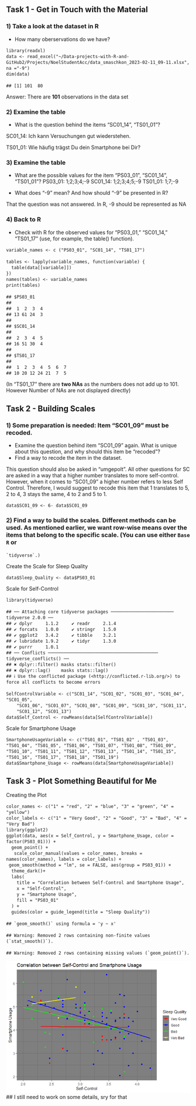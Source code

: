 ## Task 1 - Get in Touch with the Material

### 1) Take a look at the dataset in R

-   How many oberservations do we have?

<!-- -->

    library(readxl)
    data <- read_excel("~/Data-projects-with-R-and-GitHub2/Projects/NoelStudentAcc/data_smaschkon_2023-02-11_09-11.xlsx", na ="-9")
    dim(data)

    ## [1] 101  80

Answer: There are **101** observations in the data set

### 2) Examine the table

-   What is the question behind the items “SC01\_14”, “TS01\_01”?

SC01\_14: Ich kann Versuchungen gut wiederstehen.

TS01\_01: Wie häufig trägst Du dein Smartphone bei Dir?

### 3) Examine the table

-   What are the possible values for the item “PS03\_01”, “SC01\_14”,
    “TS01\_01”? PS03\_01: 1;2;3;4;-9 SC01\_14: 1;2;3;4;5;-9 TS01\_01:
    1;7;-9

-   What does “-9” mean? And how should “-9” be presented in R?

That the question was not answered. In R, -9 should be represented as NA

### 4) Back to R

-   Check with R for the observed values for “PS03\_01,” “SC01\_14,”
    “TS01\_17” (use, for example, the table() function).

<!-- -->

    variable_names <- c ("PS03_01", "SC01_14", "TS01_17")
      
    tables <- lapply(variable_names, function(variable) {
      table(data[[variable]])
    })
    names(tables) <- variable_names
    print(tables)

    ## $PS03_01
    ## 
    ##  1  2  3  4 
    ## 13 61 24  3 
    ## 
    ## $SC01_14
    ## 
    ##  2  3  4  5 
    ## 16 51 30  4 
    ## 
    ## $TS01_17
    ## 
    ##  1  2  3  4  5  6  7 
    ## 10 20 12 24 21  7  5

(In “TS01\_17” there are **two NAs** as the numbers does not add up to
101. However Number of NAs are not displayed directly)

## Task 2 - Building Scales

### 1) Some preparation is needed: Item “SC01\_09” must be recoded.

-   Examine the question behind item “SC01\_09” again. What is unique
    about this question, and why should this item be “recoded”?
-   Find a way to recode the item in the dataset.

This question should also be asked in “umgepolt”. All other questions
for SC are asked in a way that a higher number translates to more
self-control. However, when it comes to “SC01\_09” a higher number
refers to less Self Control. Therefore, I would suggest to recode this
item that 1 translates to 5, 2 to 4, 3 stays the same, 4 to 2 and 5 to
1.

    data$SC01_09 <- 6- data$SC01_09

### 2) **Find a way to build the scales.** Different methods can be used. As mentioned earlier, we want row-wise means over the items that belong to the specific scale. (You can use either `Base R` or

    `tidyverse`.)

Create the Scale for Sleep Quality

    data$Sleep_Quality <- data$PS03_01

Scale for Self-Control

    library(tidyverse)

    ## ── Attaching core tidyverse packages ──────────────────────── tidyverse 2.0.0 ──
    ## ✔ dplyr     1.1.2     ✔ readr     2.1.4
    ## ✔ forcats   1.0.0     ✔ stringr   1.5.0
    ## ✔ ggplot2   3.4.2     ✔ tibble    3.2.1
    ## ✔ lubridate 1.9.2     ✔ tidyr     1.3.0
    ## ✔ purrr     1.0.1     
    ## ── Conflicts ────────────────────────────────────────── tidyverse_conflicts() ──
    ## ✖ dplyr::filter() masks stats::filter()
    ## ✖ dplyr::lag()    masks stats::lag()
    ## ℹ Use the conflicted package (<http://conflicted.r-lib.org/>) to force all conflicts to become errors

    SelfControlVariable <- c("SC01_14", "SC01_02", "SC01_03", "SC01_04", "SC01_05",
        "SC01_06", "SC01_07", "SC01_08", "SC01_09", "SC01_10", "SC01_11",
        "SC01_12", "SC01_13")
    data$Self_Control <- rowMeans(data[SelfControlVariable])

Scale for Smartphone Usage

    SmartphoneUsageVariable <- c("TS01_01", "TS01_02" , "TS01_03", "TS01_04", "TS01_05", "TS01_06", "TS01_07", "TS01_08", "TS01_09", "TS01_10", "TS01_11", "TS01_12", "TS01_13", "TS01_14", "TS01_15", "TS01_16", "TS01_17", "TS01_18", "TS01_19")
    data$Smartphone_Usage <- rowMeans(data[SmartphoneUsageVariable])

## Task 3 - Plot Something Beautiful for Me

Creating the Plot

    color_names <- c("1" = "red", "2" = "blue", "3" = "green", "4" = "yellow")
    color_labels <- c("1" = "Very Good", "2" = "Good", "3" = "Bad", "4" = "Very Bad")
    library(ggplot2)
    ggplot(data, aes(x = Self_Control, y = Smartphone_Usage, color = factor(PS03_01))) +
      geom_point() +
       scale_color_manual(values = color_names, breaks = names(color_names), labels = color_labels) +
     geom_smooth(method = "lm", se = FALSE, aes(group = PS03_01)) +
      theme_dark()+
      labs(
        title = "Correlation between Self-Control and Smartphone Usage",
        x = "Self-Control",
        y = "Smartphone Usage",
        fill = "PS03_01"
      ) +
      guides(color = guide_legend(title = "Sleep Quality"))

    ## `geom_smooth()` using formula = 'y ~ x'

    ## Warning: Removed 2 rows containing non-finite values (`stat_smooth()`).

    ## Warning: Removed 2 rows containing missing values (`geom_point()`).

![](HaasTim_files/figure-markdown_strict/unnamed-chunk-7-1.png) \## I
still need to work on some details, sry for that
